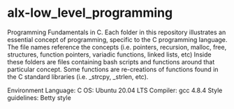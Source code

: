 # alx-low_level_programming
Programming Fundamentals in C.
Each folder in this repository illustrates an essential concept of programming, specific to the C programming language. The file names reference the concepts (i.e. pointers, recursion, malloc, free, structures, function pointers, variadic functions, linked lists, etc) Inside these folders are files containing bash scripts and functions around that particular concept. Some functions are re-creations of functions found in the C standard libraries (i.e. _strcpy, _strlen, etc).

Environment Language: C OS: Ubuntu 20.04 LTS Compiler: gcc 4.8.4 Style guidelines: Betty style
